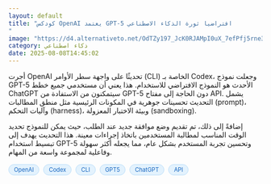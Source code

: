 ```yaml
---
layout: default
title: "كودكس OpenAI يعتمد GPT-5 افتراضيا ثورة الذكاء الاصطناعي
"
image: "https://d4.alternativeto.net/OdTZy197_JcK0RJAMpI0uX_7efPfj5rne3LQ8MD2_1I/rs:fill:1520:760:0/g:ce:0:0/YWJzOi8vZGlzdC9jb250ZW50LzE3NTQ2NjQzMDIyMzkucG5n.png"
category: ذكاء اصطناعي
date: 2025-08-08T14:45:02
---
```


أجرت OpenAI تحديثًا على واجهة سطر الأوامر (CLI) الخاصة بـ Codex، وجعلت نموذج GPT-5 الأحدث هو النموذج الافتراضي للاستخدام. هذا يعني أن مستخدمي جميع خطط ChatGPT سيتمكنون من الاستفادة من GPT-5 دون الحاجة إلى مفتاح API. يشمل التحديث تحسينات جوهرية في المكونات الرئيسية مثل منطق المطالبات (prompt)، وآليات التحكم (harness)، وبيئة الاختبار المعزولة (sandboxing).

إضافةً إلى ذلك، تم تقديم وضع موافقة جديد عند الطلب، حيث يمكن للنموذج تحديد الوقت المناسب لمطالبة المستخدمين باتخاذ إجراءات معينة. هذا التحديث يهدف إلى تبسيط استخدام GPT-5 وتحسين تجربة المستخدم بشكل عام، مما يجعله أكثر سهولة وفاعلية لمجموعة واسعة من المهام.

<div style="margin-top:2px; margin-bottom:2px;"><a href="https://bidjadraft.github.io/?query=OpenAI" style="background:#e3f2fd; color:#1565c0; font-size:80%; border-radius:12px; padding:3px 10px; margin:2px 4px 2px 0; display:inline-block; border:1px solid #bbdefb; text-decoration:none;">OpenAI</a> <a href="https://bidjadraft.github.io/?query=Codex" style="background:#e3f2fd; color:#1565c0; font-size:80%; border-radius:12px; padding:3px 10px; margin:2px 4px 2px 0; display:inline-block; border:1px solid #bbdefb; text-decoration:none;">Codex</a> <a href="https://bidjadraft.github.io/?query=CLI" style="background:#e3f2fd; color:#1565c0; font-size:80%; border-radius:12px; padding:3px 10px; margin:2px 4px 2px 0; display:inline-block; border:1px solid #bbdefb; text-decoration:none;">CLI</a> <a href="https://bidjadraft.github.io/?query=GPT5" style="background:#e3f2fd; color:#1565c0; font-size:80%; border-radius:12px; padding:3px 10px; margin:2px 4px 2px 0; display:inline-block; border:1px solid #bbdefb; text-decoration:none;">GPT5</a> <a href="https://bidjadraft.github.io/?query=ChatGPT" style="background:#e3f2fd; color:#1565c0; font-size:80%; border-radius:12px; padding:3px 10px; margin:2px 4px 2px 0; display:inline-block; border:1px solid #bbdefb; text-decoration:none;">ChatGPT</a> <a href="https://bidjadraft.github.io/?query=API" style="background:#e3f2fd; color:#1565c0; font-size:80%; border-radius:12px; padding:3px 10px; margin:2px 4px 2px 0; display:inline-block; border:1px solid #bbdefb; text-decoration:none;">API</a></div><br><br>
